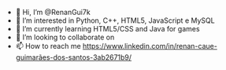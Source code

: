 - 👋 Hi, I’m @RenanGui7k
- 👀 I’m interested in Python, C++, HTML5, JavaScript e MySQL
- 🌱 I’m currently learning HTML5/CSS and Java for games
- 💞️ I’m looking to collaborate on 
- 📫 How to reach me https://www.linkedin.com/in/renan-caue-guimarães-dos-santos-3ab2671b9/

<!---
RenanGui7k/RenanGui7k is a ✨ special ✨ repository because its `README.md` (this file) appears on your GitHub profile.
You can click the Preview link to take a look at your changes.
--->
